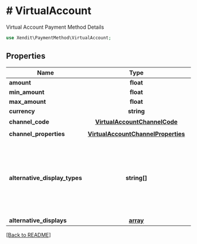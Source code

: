 # # VirtualAccount
Virtual Account Payment Method Details

```php
use Xendit\PaymentMethod\VirtualAccount;
```

## Properties

| Name | Type | Required | Description | Examples |
|------------|:-------------:|:-------------:|-------------|:-------------:|
| **amount** | **float** |  |  | null |
| **min_amount** | **float** |  |  | null |
| **max_amount** | **float** |  |  | null |
| **currency** | **string** |  |  | null |
| **channel_code** | [**VirtualAccountChannelCode**](VirtualAccountChannelCode.md) | ☑️ |  | null |
| **channel_properties** | [**VirtualAccountChannelProperties**](VirtualAccountChannelProperties.md) | ☑️ |  | null |
| **alternative_display_types** | **string[]** |  | For payments in Vietnam only, alternative display requested for the virtual account | null |
| **alternative_displays** | [**array**](VirtualAccountAlternativeDisplay.md) |  |  | null |


[[Back to README]](../../README.md)
